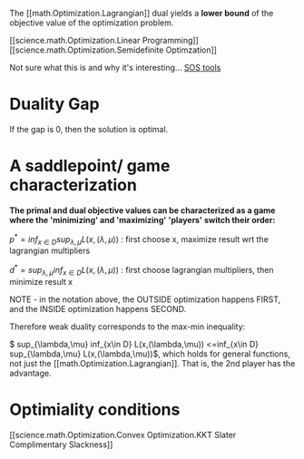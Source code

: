 
The  [[math.Optimization.Lagrangian]] dual yields a __lower bound__ of the objective value of the optimization problem.


[[science.math.Optimization.Linear Programming]]
[[science.math.Optimization.Semidefinite Optimzation]]





Not sure what this is and why it's interesting...
[SOS tools](http://www.mit.edu/~parrilo/sostools/)


# Duality Gap

If the gap is 0, then the solution is optimal.


# A saddlepoint/ game characterization 

__The primal and dual objective values can be characterized as a game where the 'minimizing' and 'maximizing' 'players' switch their order:__

$p^* = inf_{x\in D} sup_{\lambda,\mu} L(x,(\lambda,\mu))$ : first choose x, maximize result wrt the lagrangian multipliers

$d^* = sup_{\lambda,\mu} inf_{x\in D} L(x,(\lambda,\mu))$ : first choose lagrangian multipliers, then minimize result  x

NOTE - in the notation above, the OUTSIDE optimization happens FIRST, and the INSIDE optimization happens SECOND.

Therefore weak duality corresponds to the max-min inequality:



$ sup_{\lambda,\mu} inf_{x\in D} L(x,(\lambda,\mu)) <=inf_{x\in D} sup_{\lambda,\mu} L(x,(\lambda,\mu))$, which holds for general functions, not just 
the [[math.Optimization.Lagrangian]].
That is, the 2nd player has the advantage.



# Optimiality conditions
[[science.math.Optimization.Convex Optimization.KKT Slater Complimentary Slackness]]





